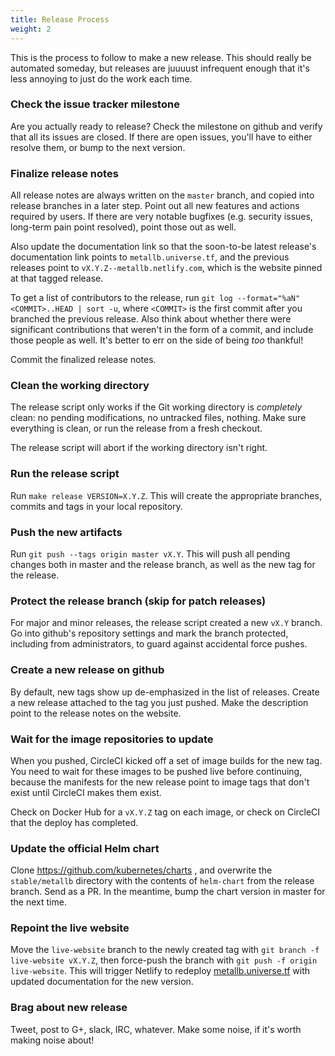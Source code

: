 ```yaml
---
title: Release Process
weight: 2
---
```


This is the process to follow to make a new release. This should
really be automated someday, but releases are juuuust infrequent
enough that it's less annoying to just do the work each time.

### Check the issue tracker milestone

Are you actually ready to release? Check the milestone on github and
verify that all its issues are closed. If there are open issues,
you'll have to either resolve them, or bump to the next version.

### Finalize release notes

All release notes are always written on the `master` branch, and
copied into release branches in a later step. Point out all new
features and actions required by users. If there are very notable
bugfixes (e.g. security issues, long-term pain point resolved), point
those out as well.

Also update the documentation link so that the soon-to-be latest
release's documentation link points to `metallb.universe.tf`, and the
previous releases point to `vX.Y.Z--metallb.netlify.com`, which is the
website pinned at that tagged release.

To get a list of contributors to the release, run `git log
--format="%aN" <COMMIT>..HEAD | sort -u`, where `<COMMIT>` is the
first commit after you branched the previous release. Also think about
whether there were significant contributions that weren't in the form
of a commit, and include those people as well. It's better to err on
the side of being _too_ thankful!

Commit the finalized release notes.

### Clean the working directory

The release script only works if the Git working directory is
_completely_ clean: no pending modifications, no untracked files,
nothing. Make sure everything is clean, or run the release from a
fresh checkout.

The release script will abort if the working directory isn't right.

### Run the release script 

Run `make release VERSION=X.Y.Z`. This will create the appropriate
branches, commits and tags in your local repository.

### Push the new artifacts

Run `git push --tags origin master vX.Y`. This will push all pending
changes both in master and the release branch, as well as the new tag
for the release.

### Protect the release branch (skip for patch releases)

For major and minor releases, the release script created a new `vX.Y`
branch. Go into github's repository settings and mark the branch
protected, including from administrators, to guard against accidental
force pushes.

### Create a new release on github

By default, new tags show up de-emphasized in the list of
releases. Create a new release attached to the tag you just
pushed. Make the description point to the release notes on the
website.

### Wait for the image repositories to update

When you pushed, CircleCI kicked off a set of image builds for the new
tag. You need to wait for these images to be pushed live before
continuing, because the manifests for the new release point to image
tags that don't exist until CircleCI makes them exist.

Check on Docker Hub for a `vX.Y.Z` tag on each image, or check on
CircleCI that the deploy has completed.

### Update the official Helm chart

Clone https://github.com/kubernetes/charts , and overwrite the
`stable/metallb` directory with the contents of `helm-chart` from the
release branch. Send as a PR. In the meantime, bump the chart version
in master for the next time.

### Repoint the live website

Move the `live-website` branch to the newly created tag with `git
branch -f live-website vX.Y.Z`, then force-push the branch with `git
push -f origin live-website`. This will trigger Netlify to
redeploy [metallb.universe.tf](https://metallb.universe.tf) with
updated documentation for the new version.

### Brag about new release

Tweet, post to G+, slack, IRC, whatever. Make some noise, if it's
worth making noise about!
